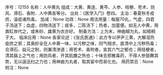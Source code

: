 序号：12155
名称：人中黄丸
组成：大黄、黄连、黄芩、人参、桔梗、苍术、防风、滑石、香附、人中黄各等分。
出处：《医学入门》卷四。
主治：春夏秋冬疫疠，温疫诸热毒。
加减：None
功效：None
用法用量：每服70丸，气虚，四君子汤送下；血虚，四物汤送下；痰多，二陈汤下；热者，加童便。如无人中黄，用粪缸岸代之，或朱砂、雄黄为衣亦好。
制备方法：上为末，神曲糊为丸，如梧桐子大。
临床应用：None
各家论述：《张氏医通》：此方专以伊尹三黄，大解湿热疫疠之邪；其奥妙全在人中黄一味，以污秽之味，同气相求，直清中上污秽热毒；合滑石、益元之制，则兼清渗道；用苍术、香附者，宣其六气之郁也；用桔梗者，清其膈上之气也；用防风者，开其肌腠之热也；十味去邪散毒药，不得人参鼓舞其势，无以逞迅扫之力也；用神曲为丸者，取其留中而易化也。
用药禁忌：None
附注：None
